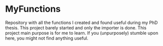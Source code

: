 # MyFunctions
Repository with all the functions I created and found useful during my PhD thesis.
This project barely started and only the importer is done.
This project main purpose is for me to learn. If you (unpurposely) stumble upon here, you might not find anything useful.
